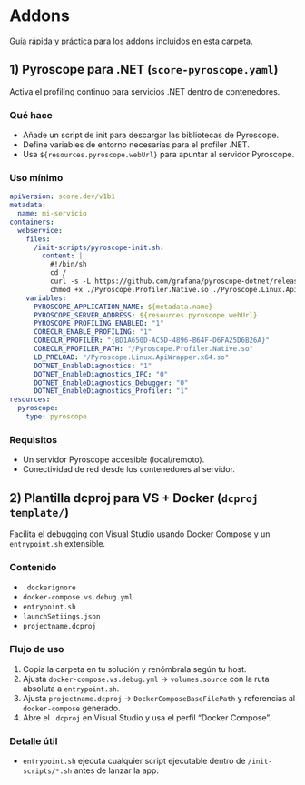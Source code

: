# Addons

Guía rápida y práctica para los addons incluidos en esta carpeta.

## 1) Pyroscope para .NET (`score-pyroscope.yaml`)

Activa el profiling continuo para servicios .NET dentro de contenedores.

### Qué hace
- Añade un script de init para descargar las bibliotecas de Pyroscope.
- Define variables de entorno necesarias para el profiler .NET.
- Usa `${resources.pyroscope.webUrl}` para apuntar al servidor Pyroscope.

### Uso mínimo

```yaml
apiVersion: score.dev/v1b1
metadata:
  name: mi-servicio
containers:
  webservice:
    files:
      /init-scripts/pyroscope-init.sh:
        content: |
          #!/bin/sh
          cd /
          curl -s -L https://github.com/grafana/pyroscope-dotnet/releases/download/v0.12.0-pyroscope/pyroscope.0.12.0-glibc-x86_64.tar.gz | tar xvz -C .
          chmod +x ./Pyroscope.Profiler.Native.so ./Pyroscope.Linux.ApiWrapper.x64.so
    variables:
      PYROSCOPE_APPLICATION_NAME: ${metadata.name}
      PYROSCOPE_SERVER_ADDRESS: ${resources.pyroscope.webUrl}
      PYROSCOPE_PROFILING_ENABLED: "1"
      CORECLR_ENABLE_PROFILING: "1"
      CORECLR_PROFILER: "{BD1A650D-AC5D-4896-B64F-D6FA25D6B26A}"
      CORECLR_PROFILER_PATH: "/Pyroscope.Profiler.Native.so"
      LD_PRELOAD: "/Pyroscope.Linux.ApiWrapper.x64.so"
      DOTNET_EnableDiagnostics: "1"
      DOTNET_EnableDiagnostics_IPC: "0"
      DOTNET_EnableDiagnostics_Debugger: "0"
      DOTNET_EnableDiagnostics_Profiler: "1"
resources:
  pyroscope:
    type: pyroscope
```

### Requisitos
- Un servidor Pyroscope accesible (local/remoto).
- Conectividad de red desde los contenedores al servidor.

## 2) Plantilla dcproj para VS + Docker (`dcproj template/`)

Facilita el debugging con Visual Studio usando Docker Compose y un `entrypoint.sh` extensible.

### Contenido
- `.dockerignore`
- `docker-compose.vs.debug.yml`
- `entrypoint.sh`
- `launchSetiings.json`
- `projectname.dcproj`

### Flujo de uso
1. Copia la carpeta en tu solución y renómbrala según tu host.
2. Ajusta `docker-compose.vs.debug.yml` → `volumes.source` con la ruta absoluta a `entrypoint.sh`.
3. Ajusta `projectname.dcproj` → `DockerComposeBaseFilePath` y referencias al `docker-compose` generado.
4. Abre el `.dcproj` en Visual Studio y usa el perfil “Docker Compose”.

### Detalle útil
- `entrypoint.sh` ejecuta cualquier script ejecutable dentro de `/init-scripts/*.sh` antes de lanzar la app.


